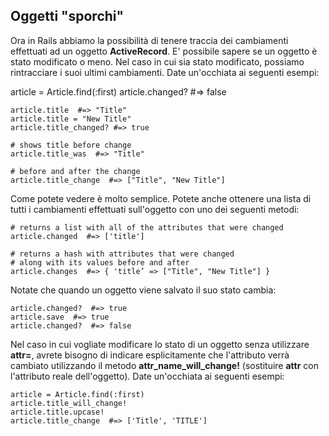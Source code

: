 ## Oggetti "sporchi"

Ora in Rails abbiamo la possibilità di tenere traccia dei cambiamenti effettuati ad un oggetto **ActiveRecord**. E' possibile sapere se un oggetto è stato modificato o meno. Nel caso in cui sia stato modificato, possiamo rintracciare i suoi ultimi cambiamenti. Date un'occhiata ai seguenti esempi:
                  
  article = Article.find(:first)
	article.changed?  #=> false

	article.title  #=> "Title"
	article.title = "New Title"
	article.title_changed? #=> true

	# shows title before change
	article.title_was  #=> "Title"

	# before and after the change
	article.title_change  #=> ["Title", "New Title"]

Come potete vedere è molto semplice. Potete anche ottenere una lista di tutti i cambiamenti effettuati sull'oggetto con uno dei seguenti metodi:

	# returns a list with all of the attributes that were changed
	article.changed  #=> ['title']

	# returns a hash with attributes that were changed 
	# along with its values before and after
	article.changes  #=> { 'title’ => ["Title", "New Title"] }


Notate che quando un oggetto viene salvato il suo stato cambia:             

	article.changed?  #=> true
	article.save  #=> true
	article.changed?  #=> false

Nel caso in cui vogliate modificare lo stato di un oggetto senza utilizzare **attr=**, avrete bisogno di indicare esplicitamente che l'attributo verrà  cambiato utilizzando il metodo **attr\_name\_will\_change!** (sostituire **attr** con l'attributo reale dell'oggetto). Date un'occhiata ai seguenti esempi:
    
	article = Article.find(:first)
	article.title_will_change!
	article.title.upcase!
	article.title_change  #=> ['Title', 'TITLE']
